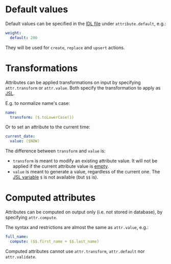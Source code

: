 # Default values

Default values can be specified in the [IDL file](idl.md)
under `attribute.default`, e.g.:

```yml
weight:
  default: 200
```

They will be used for `create`, `replace` and `upsert` actions.

# Transformations

Attributes can be applied transformations on input by specifying
`attr.transform` or `attr.value`.
Both specify the transformation to apply as [JSL](jsl.md).

E.g. to normalize name's case:

```yml
name:
  transform: ($.toLowerCase())
```

Or to set an attribute to the current time:

```yml
current_date:
  value: ($NOW)
```

The difference between `transform` and `value` is:
  - `transform` is meant to modify an existing attribute value.
    It will not be applied if the current attribute value is
    [empty](models.md#empty-values).
  - `value` is meant to generate a value, regardless of the current one.
    The [JSL variable](jsl.md#jsl-variables) `$` is not available (but `$$` is).

# Computed attributes

Attributes can be computed on output only (i.e. not stored in database),
by specifying `attr.compute`.

The syntax and restrictions are almost the same as `attr.value`, e.g.:

```yml
full_name:
  compute: ($$.first_name + $$.last_name)
```

Computed attributes cannot use `attr.transform`, `attr.default`
nor `attr.validate`.
